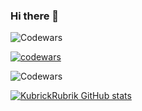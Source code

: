 ### Hi there 👋

![Codewars](https://github.r2v.ch/codewars?user=KubrickRubrik)

[![codewars](https://www.codewars.com/users/KubrickRubrik/badges/small)](https://www.codewars.com/users/KubrickRubrik) 

![Codewars](https://github.r2v.ch/codewars?user=KubrickRubrik&name=true&top_languages=true&stroke=%23b362ff&theme=purple_dark)

[![KubrickRubrik GitHub stats](https://github-readme-stats.vercel.app/api?username=KubrickRubrik)](https://github.com/anuraghazra/github-readme-stats)

<!--
**KubrickRubrik/KubrickRubrik** is a ✨ _special_ ✨ repository because its `README.md` (this file) appears on your GitHub profile.

Here are some ideas to get you started:

- 🔭 I’m currently working on ...
- 🌱 I’m currently learning ...
- 👯 I’m looking to collaborate on ...
- 🤔 I’m looking for help with ...
- 💬 Ask me about ...
- 📫 How to reach me: ...
- 😄 Pronouns: ...
- ⚡ Fun fact: ...
-->
